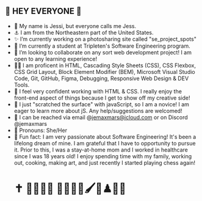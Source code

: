 ## 🎇 HEY EVERYONE 🎇

- 🎀 My name is Jessi, but everyone calls me Jess.
- ⚓ I am from the Northeastern part of the United States.
- ✨ I’m currently working on a photosharing site called "se_project_spots"
- 🌱 I’m currently a student at Tripleten's Software Engineering program.
- 👯 I’m looking to collaborate on any sort web development project! I am open to any learning experience!
- 👩‍💻 I am proficent in HTML, Cascading Style Sheets (CSS), CSS Flexbox, CSS Grid Layout, Block Element Modifier (BEM), Microsoft Visual Studio Code, Git, GitHub, Figma, Debugging, Responsive Web Design & DEV Tools.
- 💜 I feel very confident working with HTML & CSS. I really enjoy the front-end aspect of things because I get to show off my creative side!
- 🤔 I just "scratched the surface" with javaScript, so I am a novice! I am eager to learn more about jS. Any help/suggestions are welcomed! 
- 💌 I can be reached via email @jemaxmars@icloud.com or on Discord @jemaxmars
- 🫶 Pronouns: She/Her
- 💫 Fun fact: I am very passionate about Software Engineering! It's been a lifelong dream of mine. I am grateful that I have to opportunity to pursue it. Prior to this, I was a stay-at-home mom and I worked in healthcare since I was 18 years old! I enjoy spending time with my family, working out, cooking, making art, and just recently I started playing chess again!
  # ✝ 👨‍👩‍👧‍👦 👩‍💻🏋️‍♀️🖌🍭♟👩‍🍳

